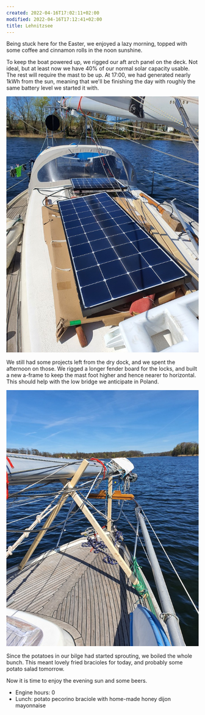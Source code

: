 ```yaml
---
created: 2022-04-16T17:02:11+02:00
modified: 2022-04-16T17:12:41+02:00
title: Lehnitzsee
---
```


Being stuck here for the Easter, we enjoyed a lazy morning, topped with some coffee and cinnamon rolls in the noon sunshine.

To keep the boat powered up, we rigged our aft arch panel on the deck. Not ideal, but at least now we have 40% of our normal solar capacity usable. The rest will require the mast to be up. At 17:00, we had generated nearly 1kWh from the sun, meaning that we'll be finishing the day with roughly the same battery level we started it with.

![On-deck solar installation](../2022/c5cab1d4f9861657e1b37328294a5b36.jpg)

We still had some projects left from the dry dock, and we spent the afternoon on those. We rigged a longer fender board for the locks, and built a new a-frame to keep the mast foot higher and hence nearer to horizontal. This should help with the low bridge we anticipate in Poland.

![New mast support](../2022/c8684def47c01369fba0b359e53f4eeb.jpg)

Since the potatoes in our bilge had started sprouting, we boiled the whole bunch. This meant lovely fried bracioles for today, and probably some potato salad tomorrow.

Now it is time to enjoy the evening sun and some beers.

* Engine hours: 0
* Lunch: potato pecorino braciole with home-made honey dijon mayonnaise
